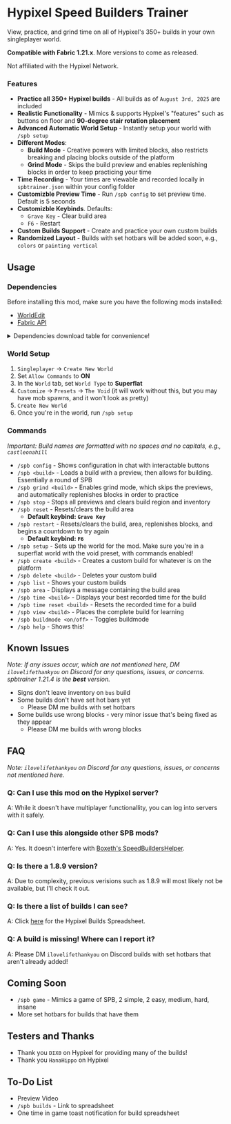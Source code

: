 # Hypixel Speed Builders Trainer
View, practice, and grind time on all of Hypixel's 350+ builds in your own singleplayer world.

**Compatible with Fabric 1.21.x**. More versions to come as released.

Not affiliated with the Hypixel Network.

### Features
- **Practice all 350+ Hypixel builds** - All builds as of `August 3rd, 2025` are included
- **Realistic Functionality** - Mimics & supports Hypixel's "features" such as buttons on floor and **90-degree stair rotation placement**
- **Advanced Automatic World Setup** - Instantly setup your world with `/spb setup`
- **Different Modes**:
  - **Build Mode** - Creative powers with limited blocks, also restricts breaking and placing blocks outside of the platform
  - **Grind Mode** - Skips the build preview and enables replenishing blocks in order to keep practicing your time
- **Time Recording** - Your times are viewable and recorded locally in `spbtrainer.json` within your config folder
- **Customizble Preview Time** - Run `/spb config` to set preview time. Default is 5 seconds
- **Customizble Keybinds**. Defaults:
  - `Grave Key` - Clear build area
  - `F6` - Restart
- **Custom Builds Support** - Create and practice your own custom builds
- **Randomized Layout** - Builds with set hotbars will be added soon, e.g., `colors` or `painting vertical`
## Usage
### Dependencies
Before installing this mod, make sure you have the following mods installed:
- [WorldEdit](https://modrinth.com/plugin/worldedit)
- [Fabric API](https://modrinth.com/mod/fabric-api)

<details>
  <summary>Dependencies download table for convenience!</summary><br>
  
  *Note: All links take you straight to Modrinth downloads. It's easier to right click &rarr; `Open Link in New Tab`*
  
  <table>
    <thead>
      <tr>
        <th>Fabric API version</th>
        <th>WorldEdit version</th>
      </tr>
    </thead>
    <tbody>
      <tr>
        <td><a href="https://modrinth.com/mod/fabric-api?version=1.21#download">1.21</a></td>
        <td><a href="https://modrinth.com/plugin/worldedit/versions?loader=fabric&version=1.21#download">1.21</a></td>
      </tr>
      <tr>
        <td><a href="https://modrinth.com/mod/fabric-api?version=1.21.1#download">1.21.1</a></td>
        <td><a href="https://modrinth.com/plugin/worldedit/versions?loader=fabric&version=1.21.1#download">1.21.1</a></td>
      </tr>
      <tr>
        <td><a href="https://modrinth.com/mod/fabric-api?version=1.21.2#download">1.21.2</a></td>
        <td><a href="https://modrinth.com/plugin/worldedit/versions?loader=fabric&version=1.21.2#download">1.21.2</a></td>
      </tr>
      <tr>
        <td><a href="https://modrinth.com/mod/fabric-api?version=1.21.3#download">1.21.3</a></td>
        <td><a href="https://modrinth.com/plugin/worldedit/versions?loader=fabric&version=1.21.3#download">1.21.3</a></td>
      </tr>
      <tr>
        <td><a href="https://modrinth.com/mod/fabric-api?version=1.21.4#download">1.21.4</a></td>
        <td><a href="https://modrinth.com/plugin/worldedit/versions?loader=fabric&version=1.21.4#download">1.21.4</a></td>
      </tr>
      <tr>
        <td><a href="https://modrinth.com/mod/fabric-api?version=1.21.5#download">1.21.5</a></td>
        <td><a href="https://modrinth.com/plugin/worldedit/versions?loader=fabric&version=1.21.5#download">1.21.5</a></td>
      </tr>
      <tr>
        <td><a href="https://modrinth.com/mod/fabric-api?version=1.21.6#download">1.21.6</a></td>
        <td><a href="https://modrinth.com/plugin/worldedit/versions?loader=fabric&version=1.21.6#download">1.21.6</a></td>
      </tr>
      <tr>
        <td><a href="https://modrinth.com/mod/fabric-api?version=1.21.7#download">1.21.7</a></td>
        <td><a href="https://modrinth.com/plugin/worldedit/versions?loader=fabric&version=1.21.7#download">1.21.7</a></td>
      </tr>
      <tr>
        <td><a href="https://modrinth.com/mod/fabric-api?version=1.21.8#download">1.21.8</a></td>
        <td><a href="https://modrinth.com/plugin/worldedit/versions?loader=fabric&version=1.21.8#download">1.21.8</a></td>
      </tr>
    </tbody>
  </table>
</details>

### World Setup
1. `Singleplayer` &rarr; `Create New World`
2. Set `Allow Commands` to **ON**
3. In the `World` tab, set `World Type` to **Superflat**
4. `Customize` &rarr; `Presets` &rarr; `The Void` (it will work without this, but you may have mob spawns, and it won't look as pretty)
5. `Create New World`
6. Once you're in the world, run `/spb setup`

### Commands
*Important: Build names are formatted with no spaces and no capitals, e.g., `castleonahill`*
- `/spb config` - Shows configuration in chat with interactable buttons
- `/spb <build>` - Loads a build with a preview, then allows for building. Essentially a round of SPB
- `/spb grind <build>` - Enables grind mode, which skips the previews, and automatically replenishes blocks in order to practice
- `/spb stop` - Stops all previews and clears build region and inventory
- `/spb reset` - Resets/clears the build area
  - **Default keybind: `Grave Key`**
- `/spb restart` - Resets/clears the build, area, replenishes blocks, and begins a countdown to try again
  - **Default keybind: `F6`**
- `/spb setup` - Sets up the world for the mod. Make sure you're in a superflat world with the void preset, with commands enabled!
- `/spb create <build>` - Creates a custom build for whatever is on the platform
- `/spb delete <build>` - Deletes your custom build
- `/spb list` - Shows your custom builds
- `/spb area` - Displays a message containing the build area
- `/spb time <build>` - Displays your best recorded time for the build
- `/spb time reset <build>` - Resets the recorded time for a build
- `/spb view <build>` - Places the complete build for learning
- `/spb buildmode <on/off>` - Toggles buildmode
- `/spb help` - Shows this!

## Known Issues
*Note: If any issues occur, which are not mentioned here, DM `ilovelifethankyou` on Discord for any questions, issues, or concerns. spbtrainer 1.21.4 is the **best** version.*
- Signs don't leave inventory on `bus` build
- Some builds don't have set hot bars yet 
  - Please DM me builds with set hotbars
- Some builds use wrong blocks - very minor issue that's being fixed as they appear
  - Please DM me builds with wrong blocks

## FAQ
*Note: `ilovelifethankyou` on Discord for any questions, issues, or concerns not mentioned here.*
### Q: Can I use this mod on the Hypixel server?
A: While it doesn't have multiplayer functionallity, you can log into servers with it safely.
### Q: Can I use this alongside other SPB mods?
A: Yes. It doesn't interfere with [Boxeth's SpeedBuildersHelper](https://modrinth.com/project/aUJs6CKs).
### Q: Is there a 1.8.9 version?
A: Due to complexity, previous verisions such as 1.8.9 will most likely not be available, but I'll check it out.
### Q: Is there a list of builds I can see?
A: Click [here](https://docs.google.com/spreadsheets/d/1fSd1hopLb59BqAY-T0gyVs8ceevx1QD36Xqu-oSHJBA/edit?usp=sharing) for the Hypixel Builds Spreadsheet.
### Q: A build is missing! Where can I report it?
A: Please DM `ilovelifethankyou` on Discord builds with set hotbars that aren't already added!

## Coming Soon
- `/spb game` - Mimics a game of SPB, 2 simple, 2 easy, medium, hard, insane
- More set hotbars for builds that have them

## Testers and Thanks
- Thank you `DIX0` on Hypixel for providing many of the builds!
- Thank you `HanaHippo` on Hypixel
  
## To-Do List
- Preview Video
- `/spb builds` - Link to spreadsheet
- One time in game toast notification for build spreadsheet
